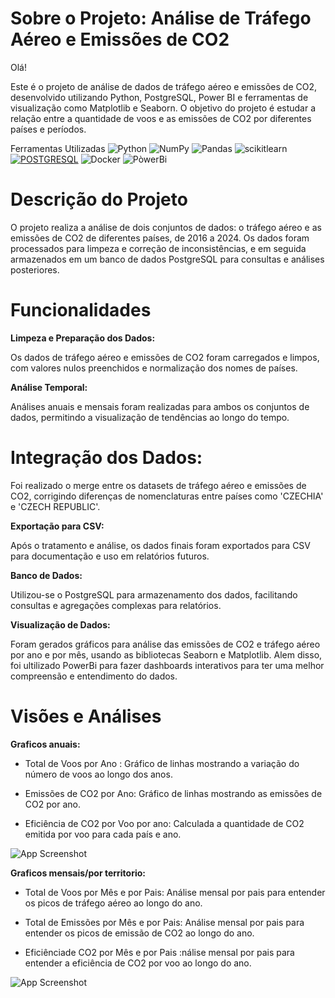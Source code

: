 # Sobre o Projeto: Análise de Tráfego Aéreo e Emissões de CO2
Olá!

Este é o projeto de análise de dados de tráfego aéreo e emissões de CO2, desenvolvido utilizando Python, PostgreSQL, Power BI e ferramentas de visualização como Matplotlib e Seaborn. O objetivo do projeto é estudar a relação entre a quantidade de voos e as emissões de CO2 por diferentes países e períodos.

Ferramentas Utilizadas
![Python](https://img.shields.io/badge/Python-00000F?style=for-the-badge&logo=python&logoColor=white) 
![NumPy](https://img.shields.io/badge/numpy-00000F.svg?style=for-the-badge&logo=numpy&logoColor=white)
![Pandas](https://img.shields.io/badge/pandas-00000F.svg?style=for-the-badge&logo=pandas&logoColor=white)
![scikitlearn](https://img.shields.io/badge/scikitlearn-00000F.svg?style=for-the-badge&logo=scikitlearn&logoColor=white)
[![POSTGRESQL](https://img.shields.io/badge/POSTGRES-00000F?style=for-the-badge&logo=POSTGRESQL&logoColor=white)]()
![Docker](https://img.shields.io/badge/docker-00000F.svg?style=for-the-badge&logo=docker&logoColor=white)
![PòwerBi](https://img.shields.io/badge/PowerBi-00000F.svg?style=for-the-badge&logoColor=white)

# Descrição do Projeto

O projeto realiza a análise de dois conjuntos de dados: o tráfego aéreo e as emissões de CO2 de diferentes países, de 2016 a 2024. Os dados foram processados para limpeza e correção de inconsistências, e em seguida armazenados em um banco de dados PostgreSQL para consultas e análises posteriores.

# Funcionalidades

**Limpeza e Preparação dos Dados:**

Os dados de tráfego aéreo e emissões de CO2 foram carregados e limpos, com valores nulos preenchidos e normalização dos nomes de países.

**Análise Temporal:**

Análises anuais e mensais foram realizadas para ambos os conjuntos de dados, permitindo a visualização de tendências ao longo do tempo.

# Integração dos Dados:
Foi realizado o merge entre os datasets de tráfego aéreo e emissões de CO2, corrigindo diferenças de nomenclaturas entre países como 'CZECHIA' e 'CZECH REPUBLIC'.

**Exportação para CSV:**

Após o tratamento e análise, os dados finais foram exportados para CSV para documentação e uso em relatórios futuros. 

**Banco de Dados:**

Utilizou-se o PostgreSQL para armazenamento dos dados, facilitando consultas e agregações complexas para relatórios.


**Visualização de Dados:**

Foram gerados gráficos para análise das emissões de CO2 e tráfego aéreo por ano e por mês, usando as bibliotecas Seaborn e Matplotlib. Alem disso, foi ultilizado PowerBi para fazer dashboards interativos para ter uma melhor compreensão e entendimento do dados.


# Visões e Análises

**Graficos anuais:**

- Total de Voos por Ano : Gráfico de linhas mostrando a variação do número de voos ao longo dos anos.

- Emissões de CO2 por Ano: Gráfico de linhas mostrando as emissões de CO2 por ano.

- Eficiência de CO2 por Voo por ano: Calculada a quantidade de CO2 emitida por voo para cada país e ano.



![App Screenshot](https://via.placeholder.com/468x300?text=App+Screenshot+Here)

**Graficos mensais/por territorio:**

- Total de Voos por Mês e por Pais: Análise mensal por pais para entender os picos de tráfego aéreo ao longo do ano.

- Total de Emissões por Mês e por Pais: Análise mensal por pais para entender os picos de emissão de CO2 ao longo do ano.

- Eficiênciade CO2 por Mês e por Pais :nálise mensal por pais para entender a eficiência de CO2 por voo ao longo do ano.


![App Screenshot](https://via.placeholder.com/468x300?text=App+Screenshot+Here)



